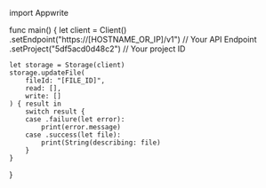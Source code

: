 import Appwrite

func main() {
    let client = Client()
      .setEndpoint("https://[HOSTNAME_OR_IP]/v1") // Your API Endpoint
      .setProject("5df5acd0d48c2") // Your project ID

    let storage = Storage(client)
    storage.updateFile(
        fileId: "[FILE_ID]",
        read: [],
        write: []
    ) { result in
        switch result {
        case .failure(let error):
            print(error.message)
        case .success(let file):
            print(String(describing: file)
        }
    }
}
